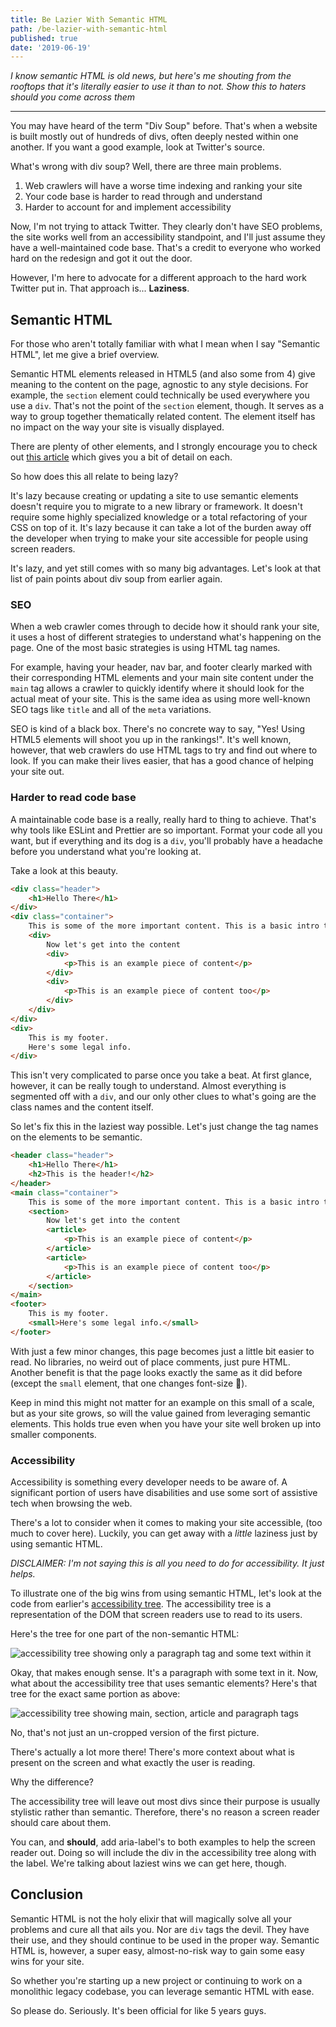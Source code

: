 ```yaml
---
title: Be Lazier With Semantic HTML
path: /be-lazier-with-semantic-html
published: true
date: '2019-06-19'
---
```

_I know semantic HTML is old news, but here's me shouting from the rooftops that it's literally easier to use it than to not. Show this to haters should you come across them_
***

You may have heard of the term "Div Soup" before. That's when a website is built mostly out of hundreds of divs, often deeply nested within one another. If you want a good example, look at Twitter's source.

What's wrong with div soup? Well, there are three main problems.

1. Web crawlers will have a worse time indexing and ranking your site
2. Your code base is harder to read through and understand
3. Harder to account for and implement accessibility

Now, I'm not trying to attack Twitter. They clearly don't have SEO problems, the site works well from an accessibility standpoint, and I'll just assume they have a well-maintained code base. That's a credit to everyone who worked hard on the redesign and got it out the door.

However, I'm here to advocate for a different approach to the hard work Twitter put in. That approach is... **Laziness**.

## Semantic HTML

For those who aren't totally familiar with what I mean when I say "Semantic HTML", let me give a brief overview.

Semantic HTML elements released in HTML5 (and also some from 4) give meaning to the content on the page, agnostic to any style decisions. For example, the `section` element could technically be used everywhere you use a `div`. That's not the point of the `section` element, though. It serves as a way to group together thematically related content. The element itself has no impact on the way your site is visually displayed.

There are plenty of other elements, and I strongly encourage you to check out [this article]("https://guide.freecodecamp.org/html/html5-semantic-elements/") which gives you a bit of detail on each.

So how does this all relate to being lazy? 

It's lazy because creating or updating a site to use semantic elements doesn't require you to migrate to a new library or framework. It doesn't require some highly specialized knowledge or a total refactoring of your CSS on top of it. It's lazy because it can take a lot of the burden away off the developer when trying to make your site accessible for people using screen readers. 

It's lazy, and yet still comes with so many big advantages. Let's look at that list of pain points about div soup from earlier again.

### SEO

When a web crawler comes through to decide how it should rank your site, it uses a host of different strategies to understand what's happening on the page. One of the most basic strategies is using HTML tag names. 

For example, having your header, nav bar, and footer clearly marked with their corresponding HTML elements and your main site content under the `main` tag allows a crawler to quickly identify where it should look for the actual meat of your site. This is the same idea as using more well-known SEO tags like `title` and all of the `meta` variations.

SEO is kind of a black box. There's no concrete way to say, "Yes! Using HTML5 elements will shoot you up in the rankings!". It's well known, however, that web crawlers do use HTML tags to try and find out where to look. If you can make their lives easier, that has a good chance of helping your site out.

### Harder to read code base

A maintainable code base is a really, really hard to thing to achieve. That's why tools like ESLint and Prettier are so important. Format your code all you want, but if everything and its dog is a `div`, you'll probably have a headache before you understand what you're looking at.

Take a look at this beauty.

```html
<div class="header">
	<h1>Hello There</h1>
</div>
<div class="container">
	This is some of the more important content. This is a basic intro to it.
	<div>
		Now let's get into the content
		<div>
			<p>This is an example piece of content</p>
		</div>
		<div>
			<p>This is an example piece of content too</p>
		</div>
	</div>
</div>
<div>
	This is my footer.
	Here's some legal info.
</div>
```

This isn't very complicated to parse once you take a beat. At first glance, however, it can be really tough to understand. Almost everything is segmented off with a `div`, and our only other clues to what's going are the class names and the content itself.

So let's fix this in the laziest way possible. Let's just change the tag names on the elements to be semantic.

```html
<header class="header">
	<h1>Hello There</h1>
	<h2>This is the header!</h2>
</header>
<main class="container">
	This is some of the more important content. This is a basic intro to it.
	<section>
		Now let's get into the content
		<article>
			<p>This is an example piece of content</p>
		</article>
		<article>
			<p>This is an example piece of content too</p>
		</article>
	</section>
</main>
<footer>
	This is my footer.
	<small>Here's some legal info.</small>
</footer>
```

With just a few minor changes, this page becomes just a little bit easier to read. No libraries, no weird out of place comments, just pure HTML. Another benefit is that the page looks exactly the same as it did before (except the `small` element, that one changes font-size 😬).

Keep in mind this might not matter for an example on this small of a scale, but as your site grows, so will the value gained from leveraging semantic elements. This holds true even when you have your site well broken up into smaller components.

### Accessibility

Accessibility is something every developer needs to be aware of. A significant portion of users have disabilities and use some sort of assistive tech when browsing the web. 

There's a lot to consider when it comes to making your site accessible, (too much to cover here). Luckily, you can get away with a _little_ laziness just by using semantic HTML.

_DISCLAIMER: I'm not saying this is all you need to do for accessibility. It just helps._

To illustrate one of the big wins from using semantic HTML, let's look at the code from earlier's [accessibility tree](https://developers.google.com/web/fundamentals/accessibility/semantics-builtin/the-accessibility-tree). The accessibility tree is a representation of the DOM that screen readers use to read to its users.

Here's the tree for one part of the non-semantic HTML:

![accessibility tree showing only a paragraph tag and some text within it](https://thepracticaldev.s3.amazonaws.com/i/e58v5q8roqakfwar8p5o.png)

Okay, that makes enough sense. It's a paragraph with some text in it. Now, what about the accessibility tree that uses semantic elements? Here's that tree for the exact same portion as above:

![accessibility tree showing main, section, article and paragraph tags](https://thepracticaldev.s3.amazonaws.com/i/enjvk4h6t3z466r1mnhb.png)
<figcaption>No, that's not just an un-cropped version of the first picture.</figcaption>

There's actually a lot more there! There's more context about what is present on the screen and what exactly the user is reading. 

Why the difference? 

The accessibility tree will leave out most divs since their purpose is usually stylistic rather than semantic. Therefore, there's no reason a screen reader should care about them.

You can, and **should**, add aria-label's to both examples to help the screen reader out. Doing so will include the div in the accessibility tree along with the label. We're talking about laziest wins we can get here, though. 

## Conclusion

Semantic HTML is not the holy elixir that will magically solve all your problems and cure all that ails you. Nor are `div` tags the devil. They have their use, and they should continue to be used in the proper way. Semantic HTML is, however, a super easy, almost-no-risk way to gain some easy wins for your site.

So whether you're starting up a new project or continuing to work on a monolithic legacy codebase, you can leverage semantic HTML with ease. 

So please do. Seriously. It's been official for like 5 years guys.
